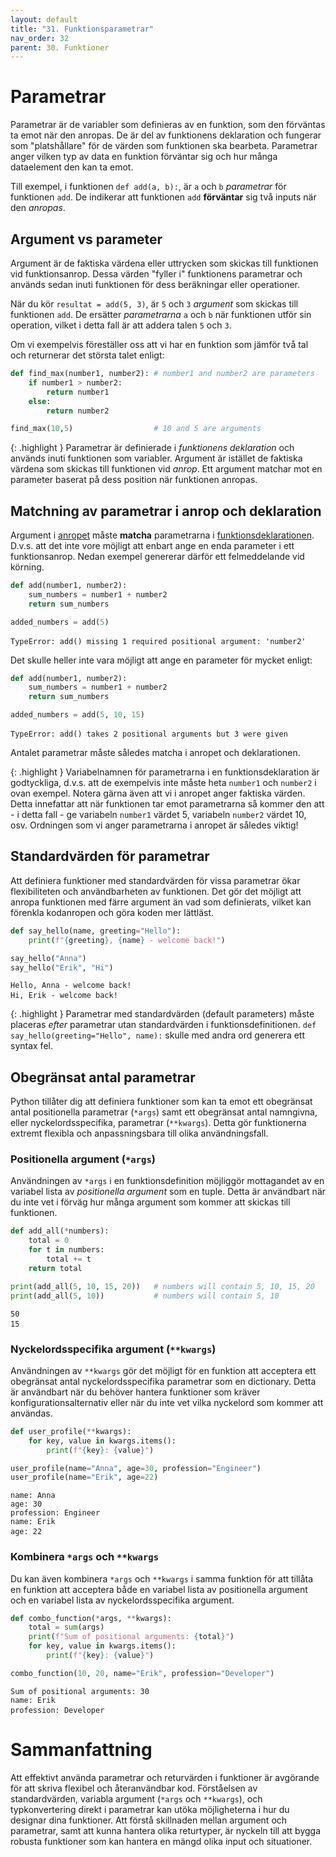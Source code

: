 ```yaml
---
layout: default
title: "31. Funktionsparametrar"
nav_order: 32
parent: 30. Funktioner
---
```


# Parametrar
Parametrar är de variabler som definieras av en funktion, som den förväntas ta emot när den anropas. De är del av funktionens deklaration och fungerar som "platshållare" för de värden som funktionen ska bearbeta. Parametrar anger vilken typ av data en funktion förväntar sig och hur många dataelement den kan ta emot.

Till exempel, i funktionen `def add(a, b):`, är `a` och `b` _parametrar_ för funktionen `add`. De indikerar att funktionen `add` __förväntar__ sig två inputs när den _anropas_.

## Argument vs parameter
Argument är de faktiska värdena eller uttrycken som skickas till funktionen vid funktionsanrop. Dessa värden "fyller i" funktionens parametrar och används sedan inuti funktionen för dess beräkningar eller operationer.

När du kör `resultat = add(5, 3)`, är `5` och `3` _argument_ som skickas till funktionen `add`. De ersätter _parametrarna_ `a` och `b` när funktionen utför sin operation, vilket i detta fall är att addera talen `5` och `3`.

Om vi exempelvis föreställer oss att vi har en funktion som jämför två tal och returnerar det största talet enligt:
```python
def find_max(number1, number2): # number1 and number2 are parameters
    if number1 > number2:
        return number1
    else:
        return number2

find_max(10,5)                  # 10 and 5 are arguments
```

{: .highlight }
Parametrar är definierade i _funktionens deklaration_ och används inuti funktionen som variabler. Argument är istället de faktiska värdena som skickas till funktionen vid _anrop_. Ett argument matchar mot en parameter baserat på dess position när funktionen anropas.

## Matchning av parametrar i anrop och deklaration
Argument i <u>anropet</u> måste __matcha__ parametrarna i <u>funktionsdeklarationen</u>. D.v.s. att det inte vore möjligt att enbart ange en enda parameter i ett funktionsanrop. Nedan exempel genererar därför ett felmeddelande vid körning.
```python
def add(number1, number2):
    sum_numbers = number1 + number2
    return sum_numbers

added_numbers = add(5)
```
<div class="code-example" markdown="1">
<pre><code>TypeError: add() missing 1 required positional argument: 'number2'</code> </pre>
</div>

Det skulle heller inte vara möjligt att ange en parameter för mycket enligt:
```python
def add(number1, number2):
    sum_numbers = number1 + number2
    return sum_numbers

added_numbers = add(5, 10, 15)
```
<div class="code-example" markdown="1">
<pre><code>TypeError: add() takes 2 positional arguments but 3 were given</code> </pre>
</div>

Antalet parametrar måste således matcha i anropet och deklarationen.

{: .highlight }
Variabelnamnen för parametrarna i en funktionsdeklaration är godtyckliga, d.v.s. att de exempelvis inte måste heta `number1` och `number2` i ovan exempel. Notera gärna även att vi i anropet anger faktiska värden. Detta innefattar att när funktionen tar emot parametrarna så kommer den att - i detta fall - ge variabeln `number1` värdet 5, variabeln `number2` värdet 10, osv. Ordningen som vi anger parametrarna i anropet är således viktig!

## Standardvärden för parametrar
Att definiera funktioner med standardvärden för vissa parametrar ökar flexibiliteten och användbarheten av funktionen. Det gör det möjligt att anropa funktionen med färre argument än vad som definierats, vilket kan förenkla kodanropen och göra koden mer lättläst.
```python
def say_hello(name, greeting="Hello"):
    print(f"{greeting}, {name} - welcome back!")

say_hello("Anna")  
say_hello("Erik", "Hi")
```
<div class="code-example" markdown="1">
<pre><code>Hello, Anna - welcome back!
Hi, Erik - welcome back!</code> </pre>
</div>

{: .highlight }
Parametrar med standardvärden (default parameters) måste placeras _efter_ parametrar utan standardvärden i funktionsdefinitionen. `def say_hello(greeting="Hello", name):` skulle med andra ord generera ett syntax fel.

## Obegränsat antal parametrar
Python tillåter dig att definiera funktioner som kan ta emot ett obegränsat antal positionella parametrar (`*args`) samt ett obegränsat antal namngivna, eller nyckelordsspecifika, parametrar (`**kwargs`). Detta gör funktionerna extremt flexibla och anpassningsbara till olika användningsfall.

### Positionella argument (`*args`)
Användningen av `*args` i en funktionsdefinition möjliggör mottagandet av en variabel lista av _positionella argument_ som en tuple. Detta är användbart när du inte vet i förväg hur många argument som kommer att skickas till funktionen.

```python
def add_all(*numbers):      
    total = 0
    for t in numbers:
        total += t
    return total

print(add_all(5, 10, 15, 20))   # numbers will contain 5, 10, 15, 20
print(add_all(5, 10))           # numbers will contain 5, 10
```
<div class="code-example" markdown="1">
<pre><code>50
15</code> </pre>
</div>

### Nyckelordsspecifika argument (`**kwargs`)
Användningen av `**kwargs` gör det möjligt för en funktion att acceptera ett obegränsat antal nyckelordsspecifika parametrar som en dictionary. Detta är användbart när du behöver hantera funktioner som kräver konfigurationsalternativ eller när du inte vet vilka nyckelord som kommer att användas.

```python
def user_profile(**kwargs):
    for key, value in kwargs.items():
        print(f"{key}: {value}")

user_profile(name="Anna", age=30, profession="Engineer")
user_profile(name="Erik", age=22)
```
<div class="code-example" markdown="1">
<pre><code>name: Anna
age: 30
profession: Engineer
name: Erik
age: 22</code> </pre>
</div>

### Kombinera `*args` och `**kwargs`
Du kan även kombinera `*args` och `**kwargs` i samma funktion för att tillåta en funktion att acceptera både en variabel lista av positionella argument och en variabel lista av nyckelordsspecifika argument.

```python
def combo_function(*args, **kwargs):
    total = sum(args)
    print(f"Sum of positional arguments: {total}")
    for key, value in kwargs.items():
        print(f"{key}: {value}")

combo_function(10, 20, name="Erik", profession="Developer")
```
<div class="code-example" markdown="1">
<pre><code>Sum of positional arguments: 30
name: Erik
profession: Developer</code> </pre>
</div>

# Sammanfattning
Att effektivt använda parametrar och returvärden i funktioner är avgörande för att skriva flexibel och återanvändbar kod. Förståelsen av standardvärden, variabla argument (`*args` och `**kwargs`), och typkonvertering direkt i parametrar kan utöka möjligheterna i hur du designar dina funktioner. Att förstå skillnaden mellan argument och parametrar, samt att kunna hantera olika returtyper, är nyckeln till att bygga robusta funktioner som kan hantera en mängd olika input och situationer.